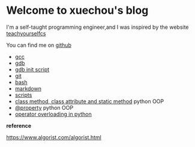 # Welcome to xuechou's blog

I'm a self-taught programming engineer,and I was inspired by the website [teachyourselfcs](https://teachyourselfcs.com/)

You can find me on [github](https://github.com/xuechou)

- [gcc](./gcc/index.md)
- [gdb](./gdb.md)
- [gdb init script](./gdb.init.script.md)
- [git](./git.md)
- [bash](./bash.md)
- [markdown](./markdown-cheat-sheet.md)
- [scripts](./script/index.md)
- [class method, class attribute and static method](./script/specialMethodsInPython.md) python OOP
- [@property](./script/propertyPython.md) python OOP
- [operator overloading in python](./script/DunderMethods.md)

**reference**

https://www.algorist.com/algorist.html

